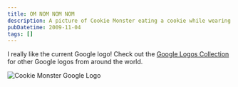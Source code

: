 ```yaml
---
title: OM NOM NOM NOM
description: A picture of Cookie Monster eating a cookie while wearing a Google logo was posted in 2009. The post encourages viewers to check out other Google logos from around the world.
pubDatetime: 2009-11-04
tags: []
---
```


I really like the current Google logo! Check out the [Google Logos Collection](http://www.google-logos.com/) for other Google logos from around the world.

![Cookie Monster Google Logo](/images/blog/Cookie-Monster-Google-logo.png "Cookie Monster Google Logo")
